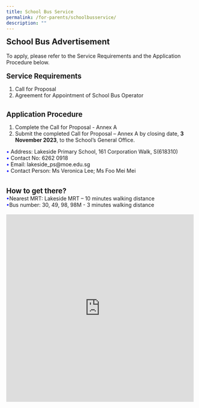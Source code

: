 ```yaml
---
title: School Bus Service
permalink: /for-parents/schoolbusservice/
description: ""
---
```

<span style="font-size: 16pt;">
<b>School Bus Advertisement</b></span><br><br>
To apply, please refer to the Service Requirements and the Application Procedure below.
<br><br>
<span style="font-size: 14pt;">
<b>Service Requirements</b></span><br>
<ol><li><a style="text-decoration: none" href="https://go.gov.sg/lsps-scbus" target="_blank"> Call for Proposal</a></li>
<li><a style="text-decoration: none" href="https://go.gov.sg/lsps-scbus-annexb" target="_blank"> Agreement for Appointment of School Bus Operator</a></li></ol><br>
<span style="font-size: 14pt;">
<b>Application Procedure</b></span><br>
<ol><li>Complete the <a style="text-decoration: none" href="https://go.gov.sg/lsps-scbus-annexa" target="_blank">Call for Proposal - Annex A</a></li>
	<li>Submit the completed Call for Proposal – Annex A by closing date, <b>3 November 2023</b>, to the School’s General Office.</li></ol>
<span style="color:blue;">•</span> Address: Lakeside Primary School, 161 Corporation Walk, S(618310)<br>
<span style="color:blue;">•</span> Contact No: 6262 0918<br>
<span style="color:blue;">•</span> Email: lakeside_ps@moe.edu.sg<br>
<span style="color:blue;">•</span> Contact Person: Ms Veronica Lee; Ms Foo Mei Mei<br>
<br><br>
<span style="font-size: 14pt;">
<b>How to get there?</b></span><br>
<span style="color:blue;">•</span>Nearest MRT: Lakeside MRT – 10 minutes walking distance<br>
<span style="color:blue;">•</span>Bus number: 30, 49, 98, 98M  - 3 minutes walking distance
<br><br>
<div><iframe src="https://www.google.com/maps/embed?pb=!1m18!1m12!1m3!1d3988.7297146790297!2d103.71595831475399!3d1.338462599023807!2m3!1f0!2f0!3f0!3m2!1i1024!2i768!4f13.1!3m3!1m2!1s0x31da0fe57ab50757%3A0xd64b05e50228e75c!2sLakeside+Primary+School!5e0!3m2!1sen!2ssg!4v1562205773392!5m2!1sen!2ssg" width="600" height="450" frameborder="0" style="border: 0px; width: 500px; height: 500px;" allowfullscreen="" class="ive_eobj_center"></iframe></div>